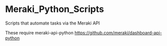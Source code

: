 # Meraki_Python_Scripts

Scripts that automate tasks via the Meraki API

These require meraki-api-python https://github.com/meraki/dashboard-api-python
